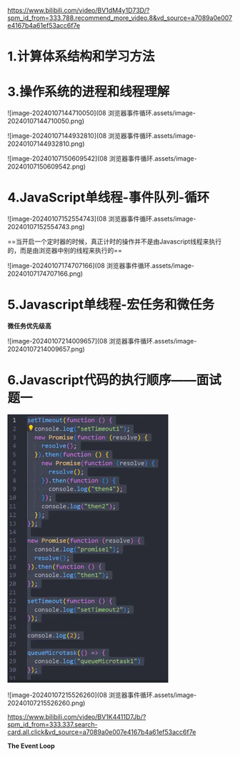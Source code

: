 https://www.bilibili.com/video/BV1dM4y1D73D/?spm_id_from=333.788.recommend_more_video.8&vd_source=a7089a0e007e4167b4a61ef53acc6f7e

# 1.计算体系结构和学习方法

# 3.操作系统的进程和线程理解

![image-20240107144710050](08 浏览器事件循环.assets/image-20240107144710050.png)

![image-20240107144932810](08 浏览器事件循环.assets/image-20240107144932810.png)

![image-20240107150609542](08 浏览器事件循环.assets/image-20240107150609542.png)

# 4.JavaScript单线程-事件队列-循环

![image-20240107152554743](08 浏览器事件循环.assets/image-20240107152554743.png)

==当开启一个定时器的时候，真正计时的操作并不是由Javascript线程来执行的，而是由浏览器中别的线程来执行的==

![image-20240107174707166](08 浏览器事件循环.assets/image-20240107174707166.png)

# 5.Javascript单线程-宏任务和微任务

 **微任务优先级高**

![image-20240107214009657](08 浏览器事件循环.assets/image-20240107214009657.png)

# 6.Javascript代码的执行顺序——面试题一

<img src="08 浏览器事件循环.assets/image-20240107215451730.png" alt="image-20240107215451730" style="zoom: 67%;" />

![image-20240107215526260](08 浏览器事件循环.assets/image-20240107215526260.png)





https://www.bilibili.com/video/BV1K4411D7Jb/?spm_id_from=333.337.search-card.all.click&vd_source=a7089a0e007e4167b4a61ef53acc6f7e

**The Event Loop**





































